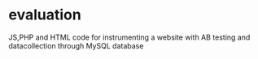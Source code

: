 # evaluation
 JS,PHP and HTML code for instrumenting a website with AB testing and datacollection through MySQL database
